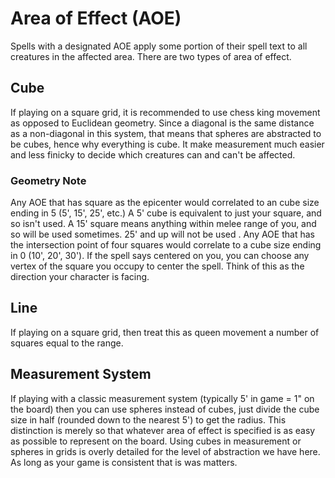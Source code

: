 # Area of Effect (AOE)
Spells with a designated AOE apply some portion of their spell text to all creatures in the affected area. There are two types of area of effect.
## Cube
If playing on a square grid, it is recommended to use chess king movement as opposed to Euclidean geometry. Since a diagonal is the same distance as a non-diagonal in this system, that means that spheres are abstracted to be cubes, hence why everything is cube. It make measurement much easier and less finicky to decide which creatures can and can't be affected.
### Geometry Note
Any AOE that has square as the epicenter would correlated to an cube size ending in 5 (5', 15', 25', etc.) A 5' cube is equivalent to just your square, and so isn't used. A 15' square means anything within melee range of you, and so will be used sometimes. 25' and up will not be used . Any AOE that has the intersection point of four squares would correlate to a cube size ending in 0 (10', 20', 30'). If the spell says centered on you, you can choose any vertex of the square you occupy to center the spell. Think of this as the direction your character is facing.
## Line
If playing on a square grid, then treat this as queen movement a number of squares equal to the range.
## Measurement System
If playing with a classic measurement system (typically 5' in game = 1" on the board) then you can use spheres instead of cubes, just divide the cube size in half (rounded down to the nearest 5') to get the radius. This distinction is merely so that whatever area of effect is specified is as easy as possible to represent on the board. Using cubes in measurement or spheres in grids is overly detailed for the level of abstraction we have here. As long as your game is consistent that is was matters.

